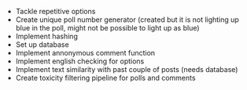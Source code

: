 - Tackle repetitive options
- Create unique poll number generator (created but it is not lighting up blue in the poll, might not be possible to light up as blue)
- Implement hashing 
- Set up database
- Implement annonymous comment function
- Implement english checking for options
- Implement text similarity with past couple of posts (needs database)
- Create toxicity filtering pipeline for polls and comments 


